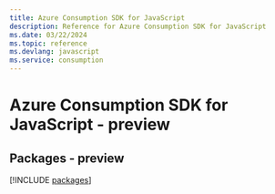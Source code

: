 ```yaml
---
title: Azure Consumption SDK for JavaScript
description: Reference for Azure Consumption SDK for JavaScript
ms.date: 03/22/2024
ms.topic: reference
ms.devlang: javascript
ms.service: consumption
---
```

# Azure Consumption SDK for JavaScript - preview
## Packages - preview
[!INCLUDE [packages](consumption-index.md)]